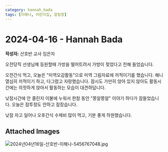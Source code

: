 ```yaml
---
category: hannah_bada
tags: [이해나, 어린이집, 알림장]
---
```


# 2024-04-16 - Hannah Bada

**작성자:** 산호반 교사 임은자  

오전당직 선생님께 등원할때 가방을 떨어트려서 가방이 젖었다고 전해 들었습니다. 

오전간식 먹고, 오늘은 "미역오감활동"으로 미역 그림자료에 끼적이기를 했습니다. 해니 열심히 끼적이기 하고, 다그렸고 자랑했습니다. 잠시도 가만히 앉아 있지 않아도 활동시간에는 의젓하게 앉아서 활동하는 모습이 대견하답니다.

낮잠시간에 안 졸린지 이불에 누워서 한참 동안 "쫑알쫑알" 이야기 하다가 잠들었습니다. 오늘은 잠투정도 안하고 잠잤습니다.

낮잠 자고 일어나 오후간식 수제비 많이 먹고, 기분 좋게 하원했습니다.

## Attached Images
![2024년04년16일-산호반-이해나-5456767048.jpg](d:\Users\hannah\Downloads\kids\photo\2024년04년16일-산호반-이해나-5456767048.jpg)

